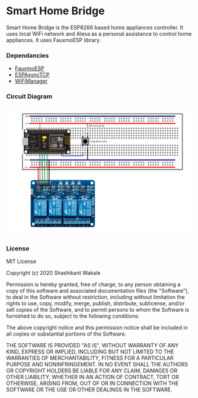 # Smart Home Bridge #

Smart Home Bridge is the ESP8266 based home appliances controller. It uses local WiFi network and 
Alexa as a personal assistance to control home appliances. It uses FauxmoESP library.


### Dependancies ###

* [FauxmoESP](https://bitbucket.org/xoseperez/fauxmoesp/src/master/)
* [ESPAsyncTCP](https://github.com/me-no-dev/ESPAsyncTCP)
* [WiFiManager](https://github.com/tzapu/WiFiManager.git)

### Circuit Diagram ###
![alt text](docs/ConnectionDiagram.jpg?raw=true)

### License ###
MIT License

Copyright (c) 2020 Shashikant Wakale

Permission is hereby granted, free of charge, to any person obtaining a copy
of this software and associated documentation files (the "Software"), to deal
in the Software without restriction, including without limitation the rights
to use, copy, modify, merge, publish, distribute, sublicense, and/or sell
copies of the Software, and to permit persons to whom the Software is
furnished to do so, subject to the following conditions:

The above copyright notice and this permission notice shall be included in all
copies or substantial portions of the Software.

THE SOFTWARE IS PROVIDED "AS IS", WITHOUT WARRANTY OF ANY KIND, EXPRESS OR
IMPLIED, INCLUDING BUT NOT LIMITED TO THE WARRANTIES OF MERCHANTABILITY,
FITNESS FOR A PARTICULAR PURPOSE AND NONINFRINGEMENT. IN NO EVENT SHALL THE
AUTHORS OR COPYRIGHT HOLDERS BE LIABLE FOR ANY CLAIM, DAMAGES OR OTHER
LIABILITY, WHETHER IN AN ACTION OF CONTRACT, TORT OR OTHERWISE, ARISING FROM,
OUT OF OR IN CONNECTION WITH THE SOFTWARE OR THE USE OR OTHER DEALINGS IN THE
SOFTWARE.